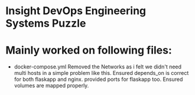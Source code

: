 # Insight DevOps Engineering Systems Puzzle


# Mainly worked on following files:

+ docker-compose.yml
                Removed the Networks as i felt we didn't need multi hosts in a simple problem like this.
                Ensured depends_on is correct for both flaskapp and nginx.
                provided ports for flaskapp too.
                Ensured volumes are mapped properly.
